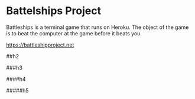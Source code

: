 
# Battelships Project
Battleships is a  terminal game that runs on Heroku. The object of the game is to beat the computer at the game before it beats you

https://battleshipproject.net

##h2

###h3


####h4

#####h5
